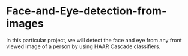# Face-and-Eye-detection-from-images
In this particular project, we will detect the face and eye from any front viewed image of a person by using HAAR Cascade classifiers.
